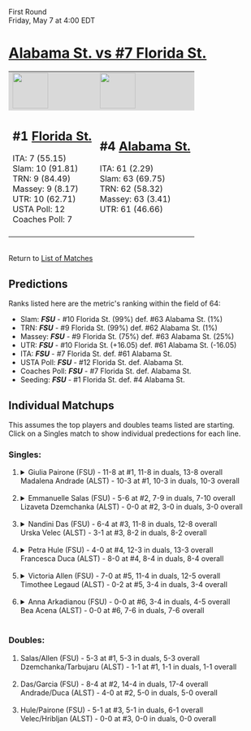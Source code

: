 First Round  
Friday, May 7 at 4:00 EDT
# [Alabama St. vs #7 Florida St.](https://www.ncaa.com/game/5833671) 

<table>  
<tr style="background-color: #d9d9d9 !important"><td><a href="#"><img src="https://www.ncaa.com/sites/default/files/images/logos/schools/f/florida-st.70.png" width="70" height="70" /></a></td><td><a href="#"><img src="https://www.ncaa.com/sites/default/files/images/logos/schools/a/alabama-st.70.png" width="70" height="70" /></a></td></tr>
<tr><td>  

<h2>#1 <a href="#">Florida St.</a></h2>  
ITA: 7 (55.15)<br>  
Slam: 10 (91.81)<br>  
TRN: 9 (84.49)<br>  
Massey: 9 (8.17)<br>  
UTR: 10 (62.71)<br>  
USTA Poll: 12<br>  
Coaches Poll: 7<br>  
<br>  

</td><td>  

<h2>#4 <a href="#">Alabama St.</a></h2>  
ITA: 61 (2.29)<br>  
Slam: 63 (69.75)<br>  
TRN: 62 (58.32)<br>  
Massey: 63 (3.41)<br>  
UTR: 61 (46.66)<br>  
<br>  

</td></tr></table>  


<br>Return to [List of Matches](../index.md)  

## Predictions  

Ranks listed here are the metric's ranking within the field of 64:  
- Slam: ***FSU*** - #10 Florida St. (99%) def. #63 Alabama St. (1%)  
- TRN: ***FSU*** - #9 Florida St. (99%) def. #62 Alabama St. (1%)  
- Massey: ***FSU*** - #9 Florida St. (75%) def. #63 Alabama St. (25%)  
- UTR: ***FSU*** - #10 Florida St. (+16.05) def. #61 Alabama St. (-16.05)  
- ITA: ***FSU*** - #7 Florida St. def. #61 Alabama St.  
- USTA Poll: ***FSU*** - #12 Florida St. def. Alabama St.  
- Coaches Poll: ***FSU*** - #7 Florida St. def. Alabama St.  
- Seeding: ***FSU*** - #1 Florida St. def. #4 Alabama St.  

## Individual Matchups  
This assumes the top players and doubles teams listed are starting.  
Click on a Singles match to show individual predections for each line.  
### Singles:  

<ol>
<li><details>
<summary markdown="span">Giulia Pairone (FSU) - 11-8 at #1, 11-8 in duals, 13-8 overall<br>Madalena Andrade (ALST) - 10-3 at #1, 10-3 in duals, 10-3 overall<br>&nbsp;</summary>
<h4>Predictions</h4><ul>
<li>Slam: <b><i>VT</i></b> - #30 Virginia Tech (56%) def. #35 Texas Tech (44%)</li>  
</ul></details></li>
<li><details>
<summary markdown="span">Emmanuelle Salas (FSU) - 5-6 at #2, 7-9 in duals, 7-10 overall<br>Lizaveta Dzemchanka (ALST) - 0-0 at #2, 3-0 in duals, 3-0 overall<br>&nbsp;</summary>
<h4>Predictions</h4><ul>
<li>Slam: <b><i>VT</i></b> - #30 Virginia Tech (56%) def. #35 Texas Tech (44%)</li>  
</ul></details></li>
<li><details>
<summary markdown="span">Nandini Das (FSU) - 6-4 at #3, 11-8 in duals, 12-8 overall<br>Urska Velec (ALST) - 3-1 at #3, 8-2 in duals, 8-2 overall<br>&nbsp;</summary>
<h4>Predictions</h4><ul>
<li>Slam: <b><i>VT</i></b> - #30 Virginia Tech (56%) def. #35 Texas Tech (44%)</li>  
</ul></details></li>
<li><details>
<summary markdown="span">Petra Hule (FSU) - 4-0 at #4, 12-3 in duals, 13-3 overall<br>Francesca Duca (ALST) - 8-0 at #4, 8-4 in duals, 8-4 overall<br>&nbsp;</summary>
<h4>Predictions</h4><ul>
<li>Slam: <b><i>VT</i></b> - #30 Virginia Tech (56%) def. #35 Texas Tech (44%)</li>  
</ul></details></li>
<li><details>
<summary markdown="span">Victoria Allen (FSU) - 7-0 at #5, 11-4 in duals, 12-5 overall<br>Timothee Legaud (ALST) - 0-2 at #5, 3-4 in duals, 3-4 overall<br>&nbsp;</summary>
<h4>Predictions</h4><ul>
<li>Slam: <b><i>VT</i></b> - #30 Virginia Tech (56%) def. #35 Texas Tech (44%)</li>  
</ul></details></li>
<li><details>
<summary markdown="span">Anna Arkadianou (FSU) - 0-0 at #6, 3-4 in duals, 4-5 overall<br>Bea Acena (ALST) - 0-0 at #6, 7-6 in duals, 7-6 overall<br>&nbsp;</summary>
<h4>Predictions</h4><ul>
<li>Slam: <b><i>VT</i></b> - #30 Virginia Tech (56%) def. #35 Texas Tech (44%)</li>  
</ul></details></li>
</ol>

### Doubles:  

<ol>
<li>Salas/Allen (FSU) - 5-3 at #1, 5-3 in duals, 5-3 overall<br>Dzemchanka/Tarbujaru (ALST) - 1-1 at #1, 1-1 in duals, 1-1 overall<br>&nbsp;</li>
<li>Das/Garcia (FSU) - 8-4 at #2, 14-4 in duals, 17-4 overall<br>Andrade/Duca (ALST) - 4-0 at #2, 5-0 in duals, 5-0 overall<br>&nbsp;</li>
<li>Hule/Pairone (FSU) - 5-1 at #3, 5-1 in duals, 6-1 overall<br>Velec/Hribljan (ALST) - 0-0 at #3, 0-0 in duals, 0-0 overall<br>&nbsp;</li>
</ol>